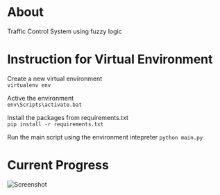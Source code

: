 # About
Traffic Control System using fuzzy logic

# Instruction for Virtual Environment
Create a new virtual environment  
`virtualenv env`

Active the environment  
`env\Scripts\activate.bat`

Install the packages from requirements.txt  
`pip install -r requirements.txt`

Run the main script using the environment intepreter
`python main.py`

# Current Progress
![Screenshot](https://github.com/woo-chia-wei/traffic-fuzzy-control/blob/master/images/recording/01.gif)
